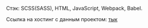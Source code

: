 Стэк: SCSS(SASS), HTML, JavaScript, Webpack, Babel.

Ссылка на хостинг с данным проектом:  [тык](https://semenotvesov.github.io/excel-myRealization/)
